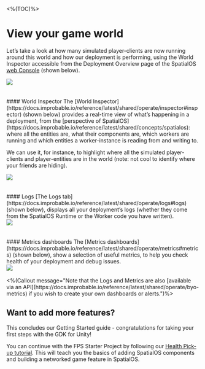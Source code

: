 <%(TOC)%>
# View your game world

Let’s take a look at how many simulated player-clients are now running around this world and how our deployment is performing, using the World Inspector accessible from the Deployment Overview page of the SpatialOS [web Console](https://console.improbable.io) (shown below).

<img src="{{assetRoot}}assets/overview-page-inspector.png" style="margin: 0 auto; display: block;" />
<br/>
<br/>
#### World Inspector
The [World Inspector](https://docs.improbable.io/reference/latest/shared/operate/inspector#inspector) (shown below) provides a real-time view of what’s happening in a deployment, from the [perspective of SpatialOS](https://docs.improbable.io/reference/latest/shared/concepts/spatialos): where all the entities are, what their components are, which workers are running and which entities a worker-instance is reading from and writing to.

We can use it, for instance, to highlight where all the simulated player-clients and player-entities are in the world (note: not cool to identify where your friends are hiding).

<img src="{{assetRoot}}assets/inspector-simulated-player.png" style="margin: 0 auto; display: block;" />
<br/>
<br/>
#### Logs
[The Logs tab](https://docs.improbable.io/reference/latest/shared/operate/logs#logs) (shown below), displays all your deployment’s logs (whether they come from the SpatialOS Runtime or the Worker code you have written).

<img src="{{assetRoot}}assets/logs-app.png" style="margin: 0 auto; display: block;" />
<br/>
<br/>
#### Metrics dashboards
The [Metrics dashboards](https://docs.improbable.io/reference/latest/shared/operate/metrics#metrics) (shown below), show a selection of useful metrics, to help you check health of your deployment and debug issues.

<img src="{{assetRoot}}assets/metrics.png" style="margin: 0 auto; display: block;" />
<br/>
<%(Callout message="Note that the Logs and Metrics are also [available via an API](https://docs.improbable.io/reference/latest/shared/operate/byo-metrics) if you wish to create your own dashboards or alerts.")%>

## Want to add more features?

This concludes our Getting Started guide - congratulations for taking your first steps with the GDK for Unity!

You can continue with the FPS Starter Project by following our [Health Pick-up tutorial]({{urlRoot}}/projects/fps/tutorial). This will teach you the basics of adding SpatialOS components and building a networked game feature in SpatialOS.
